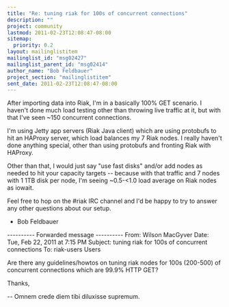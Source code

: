 ```yaml
---
title: "Re: tuning riak for 100s of concurrent connections"
description: ""
project: community
lastmod: 2011-02-23T12:08:47-08:00
sitemap:
  priority: 0.2
layout: mailinglistitem
mailinglist_id: "msg02427"
mailinglist_parent_id: "msg02414"
author_name: "Bob Feldbauer"
project_section: "mailinglistitem"
sent_date: 2011-02-23T12:08:47-08:00
---
```



After importing data into Riak, I'm in a basically 100% GET scenario. I 
haven't done much load testing other than throwing live traffic at it, 
but with that I've seen ~150 concurrent connections.


I'm using Jetty app servers (Riak Java client) which are using protobufs 
to hit an HAProxy server, which load balances my 7 Riak nodes. I really 
haven't done anything special, other than using protobufs and fronting 
Riak with HAProxy.


Other than that, I would just say "use fast disks" and/or add nodes as 
needed to hit your capacity targets -- because with that traffic and 7 
nodes with 1 1TB disk per node, I'm seeing ~0.5-&lt;1.0 load average on 
Riak nodes as iowait.


Feel free to hop on the #riak IRC channel and I'd be happy to try to 
answer any other questions about our setup.


- Bob Feldbauer


---------- Forwarded message ----------
From: Wilson MacGyver
Date: Tue, Feb 22, 2011 at 7:15 PM
Subject: tuning riak for 100s of concurrent connections
To: riak-users Users


Are there any guidelines/howtos on tuning riak nodes for 100s
(200-500) of concurrent connections
which are 99.9% HTTP GET?

Thanks,

--
Omnem crede diem tibi diluxisse supremum.

